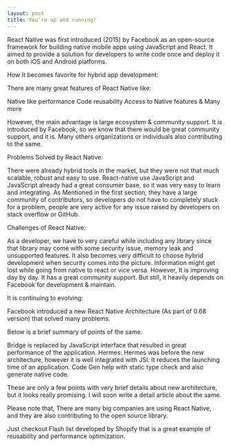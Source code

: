 ```yaml
---
layout: post
title: You're up and running!
---
```


React Native was first introduced (2015) by Facebook as an open-source framework for building native mobile apps using JavaScript and React. It aimed to provide a solution for developers to write code once and deploy it on both iOS and Android platforms.

How It becomes favorite for hybrid app development:

There are many great features of React Native like:

Native like performance
Code reusability
Access to Native features & Many more

However, the main advantage is large ecosystem & community support. It is introduced by Facebook, so we know that there would be great community support, and it is. Many others organizations or individuals also contributing to the same.

Problems Solved by React Native:

There were already hybrid tools in the market, but they were not that much scalable, robust and easy to use.
React-native use JavaScript and JavaScript already had a great consumer base, so it was very easy to learn and integrating.
As Mentioned in the first section, they have a large community of contributors, so developers do not have to completely stuck for a problem, people are very active for any issue raised by developers on stack overflow or GitHub.

Challenges of React Native:

As a developer, we have to very careful while including any library since that library may come with some security issue, memory leak and unsupported features.
It also becomes very difficult to choose hybrid development when security comes into the picture. Information might get lost while going from native to react or vice versa. However, It is improving day by day.
It has a great community support. But still, it heavily depends on Facebook for development & maintain.

It is continuing to evolving:

Facebook introduced a new React Native Architecture (As part of 0.68 version) that solved many problems.

Below is a brief summary of points of the same.

Bridge is replaced by JavaScript interface that resulted in great performance of the application.
Hermes: Hermes was before the new architecture, however it is well integrated with JSI. It reduces the launching time of an application.
Code Gen help with static type check and also generate native code.

These are only a few points with very brief details about new architecture, but it looks really promising. I will soon write a detail article about the same.



Please note that, There are many big companies are using React Native, and they are also contributing to the open source library.

Just checkout Flash list developed by Shopify that is a great example of reusability and performance optimization.
